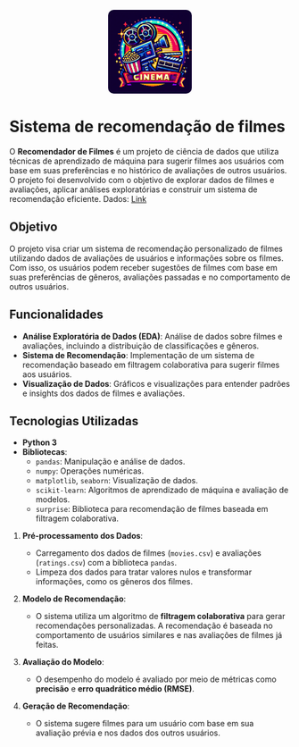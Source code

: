 <p align="center">
  <img src="https://github.com/ArturMaia/Cinema/blob/main/Cinema.jpeg" alt="pipoca" style="width: 150px; border-radius: 10px;">
</p>

# Sistema de recomendação de filmes

O **Recomendador de Filmes** é um projeto de ciência de dados que utiliza técnicas de aprendizado de máquina para sugerir filmes aos usuários com base em suas preferências e no histórico de avaliações de outros usuários. O projeto foi desenvolvido com o objetivo de explorar dados de filmes e avaliações, aplicar análises exploratórias e construir um sistema de recomendação eficiente.
Dados: [Link](https://www.kaggle.com/datasets/rounakbanik/the-movies-dataset/data)
## Objetivo

O projeto visa criar um sistema de recomendação personalizado de filmes utilizando dados de avaliações de usuários e informações sobre os filmes. Com isso, os usuários podem receber sugestões de filmes com base em suas preferências de gêneros, avaliações passadas e no comportamento de outros usuários.

## Funcionalidades

- **Análise Exploratória de Dados (EDA)**: Análise de dados sobre filmes e avaliações, incluindo a distribuição de classificações e gêneros.
- **Sistema de Recomendação**: Implementação de um sistema de recomendação baseado em filtragem colaborativa para sugerir filmes aos usuários.
- **Visualização de Dados**: Gráficos e visualizações para entender padrões e insights dos dados de filmes e avaliações.

## Tecnologias Utilizadas

- **Python 3**
- **Bibliotecas**:
  - `pandas`: Manipulação e análise de dados.
  - `numpy`: Operações numéricas.
  - `matplotlib`, `seaborn`: Visualização de dados.
  - `scikit-learn`: Algoritmos de aprendizado de máquina e avaliação de modelos.
  - `surprise`: Biblioteca para recomendação de filmes baseada em filtragem colaborativa.

1. **Pré-processamento dos Dados**:
   - Carregamento dos dados de filmes (`movies.csv`) e avaliações (`ratings.csv`) com a biblioteca `pandas`.
   - Limpeza dos dados para tratar valores nulos e transformar informações, como os gêneros dos filmes.

2. **Modelo de Recomendação**:
   - O sistema utiliza um algoritmo de **filtragem colaborativa** para gerar recomendações personalizadas. A recomendação é baseada no comportamento de usuários similares e nas avaliações de filmes já feitas.

3. **Avaliação do Modelo**:
   - O desempenho do modelo é avaliado por meio de métricas como **precisão** e **erro quadrático médio (RMSE)**.

4. **Geração de Recomendação**:
   - O sistema sugere filmes para um usuário com base em sua avaliação prévia e nos dados dos outros usuários.
